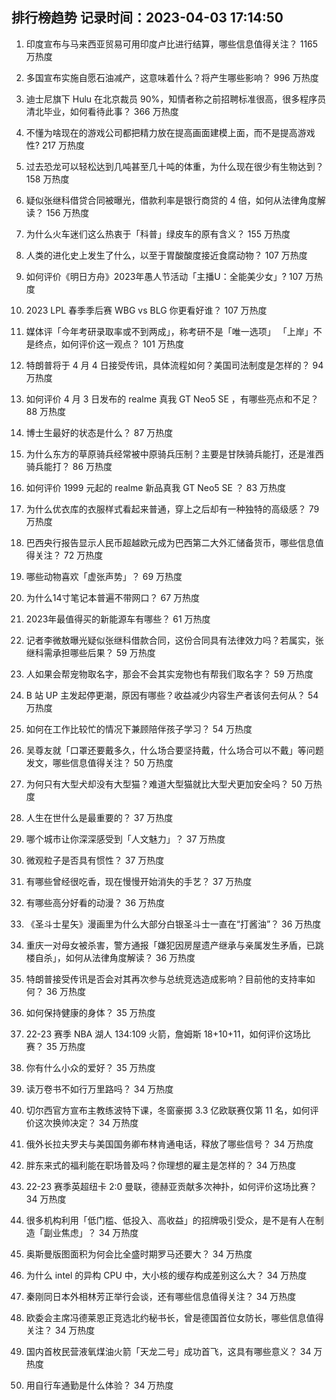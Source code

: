 
## 排行榜趋势 记录时间：2023-04-03 17:14:50
  
  1. 印度宣布与马来西亚贸易可用印度卢比进行结算，哪些信息值得关注？ 1165 万热度
    
  2. 多国宣布实施自愿石油减产，这意味着什么？将产生哪些影响？ 996 万热度
    
  3. 迪士尼旗下 Hulu 在北京裁员 90%，知情者称之前招聘标准很高，很多程序员清北毕业，如何看待此事？ 366 万热度
    
  4. 不懂为啥现在的游戏公司都把精力放在提高画面建模上面，而不是提高游戏性? 217 万热度
    
  5. 过去恐龙可以轻松达到几吨甚至几十吨的体重，为什么现在很少有生物达到？ 158 万热度
    
  6. 疑似张继科借贷合同被曝光，借款利率是银行商贷的 4 倍，如何从法律角度解读？ 156 万热度
    
  7. 为什么火车迷们这么热衷于「科普」绿皮车的原有含义？ 155 万热度
    
  8. 人类的进化史上发生了什么，以至于胃酸酸度接近食腐动物？ 107 万热度
    
  9. 如何评价《明日方舟》2023年愚人节活动「主播U：全能美少女」? 107 万热度
    
  10. 2023 LPL 春季季后赛 WBG vs BLG 你更看好谁？ 107 万热度
    
  11. 媒体评「今年考研录取率或不到两成」，称考研不是「唯一选项」 「上岸」不是终点，如何评价这一观点？ 101 万热度
    
  12. 特朗普将于 4 月 4 日接受传讯，具体流程如何？美国司法制度是怎样的？ 94 万热度
    
  13. 如何评价 4 月 3 日发布的 realme 真我 GT Neo5 SE ，有哪些亮点和不足？ 88 万热度
    
  14. 博士生最好的状态是什么？ 87 万热度
    
  15. 为什么东方的草原骑兵经常被中原骑兵压制？主要是甘陕骑兵能打，还是淮西骑兵能打？ 86 万热度
    
  16. 如何评价 1999 元起的 realme 新品真我 GT Neo5 SE ？ 83 万热度
    
  17. 为什么优衣库的衣服样式看起来普通，穿上之后却有一种独特的高级感？ 79 万热度
    
  18. 巴西央行报告显示人民币超越欧元成为巴西第二大外汇储备货币，哪些信息值得关注？ 72 万热度
    
  19. 哪些动物喜欢「虚张声势」？ 69 万热度
    
  20. 为什么14寸笔记本普遍不带网口？ 67 万热度
    
  21. 2023年最值得买的新能源车有哪些？ 61 万热度
    
  22. 记者李微敖曝光疑似张继科借款合同，这份合同具有法律效力吗？若属实，张继科需承担哪些后果？ 59 万热度
    
  23. 人如果会帮宠物取名字，那会不会其实宠物也有帮我们取名字？ 59 万热度
    
  24. B 站 UP 主发起停更潮，原因有哪些？收益减少内容生产者该何去何从？ 54 万热度
    
  25. 如何在工作比较忙的情况下兼顾陪伴孩子学习？ 54 万热度
    
  26. 吴尊友就「口罩还要戴多久，什么场合要坚持戴，什么场合可以不戴」等问题发文，哪些信息值得关注？ 50 万热度
    
  27. 为何只有大型犬却没有大型猫？难道大型猫就比大型犬更加安全吗？ 50 万热度
    
  28. 人生在世什么是最重要的？ 37 万热度
    
  29. 哪个城市让你深深感受到「人文魅力」？ 37 万热度
    
  30. 微观粒子是否具有惯性？ 37 万热度
    
  31. 有哪些曾经很吃香，现在慢慢开始消失的手艺？ 37 万热度
    
  32. 有哪些高分好看的动漫？ 36 万热度
    
  33. 《圣斗士星矢》漫画里为什么大部分白银圣斗士一直在“打酱油”？ 36 万热度
    
  34. 重庆一对母女被杀害，警方通报「嫌犯因房屋遗产继承与亲属发生矛盾，已跳楼自杀」，如何从法律角度解读？ 36 万热度
    
  35. 特朗普接受传讯是否会对其再次参与总统竞选造成影响？目前他的支持率如何？ 36 万热度
    
  36. 如何保持健康的身体？ 35 万热度
    
  37. 22-23 赛季 NBA 湖人 134:109 火箭，詹姆斯 18+10+11，如何评价这场比赛？ 35 万热度
    
  38. 你有什么小众的爱好？ 35 万热度
    
  39. 读万卷书不如行万里路吗？ 34 万热度
    
  40. 切尔西官方宣布主教练波特下课，冬窗豪掷 3.3 亿欧联赛仅第 11 名，如何评价这次换帅决定？ 34 万热度
    
  41. 俄外长拉夫罗夫与美国国务卿布林肯通电话，释放了哪些信号？ 34 万热度
    
  42. 胖东来式的福利能在职场普及吗？你理想的雇主是怎样的？ 34 万热度
    
  43. 22-23 赛季英超纽卡 2:0 曼联，德赫亚贡献多次神扑，如何评价这场比赛？ 34 万热度
    
  44. 很多机构利用「低门槛、低投入、高收益」的招牌吸引受众，是不是有人在制造「副业焦虑」？ 34 万热度
    
  45. 奥斯曼版图面积为何会比全盛时期罗马还要大？ 34 万热度
    
  46. 为什么 intel 的异构 CPU 中，大小核的缓存构成差别这么大？ 34 万热度
    
  47. 秦刚同日本外相林芳正举行会谈，还有哪些信息值得关注？ 34 万热度
    
  48. 欧委会主席冯德莱恩正竞选北约秘书长，曾是德国首位女防长，哪些信息值得关注？ 34 万热度
    
  49. 国内首枚民营液氧煤油火箭「天龙二号」成功首飞，这具有哪些意义？ 34 万热度
    
  50. 用自行车通勤是什么体验？ 34 万热度
    